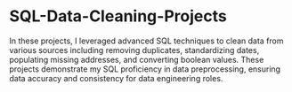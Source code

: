 # SQL-Data-Cleaning-Projects
In these projects, I leveraged advanced SQL techniques to clean data from various sources including removing duplicates, standardizing dates, populating missing addresses, and converting boolean values. These projects demonstrate my SQL proficiency in data preprocessing, ensuring data accuracy and consistency for data engineering roles.
